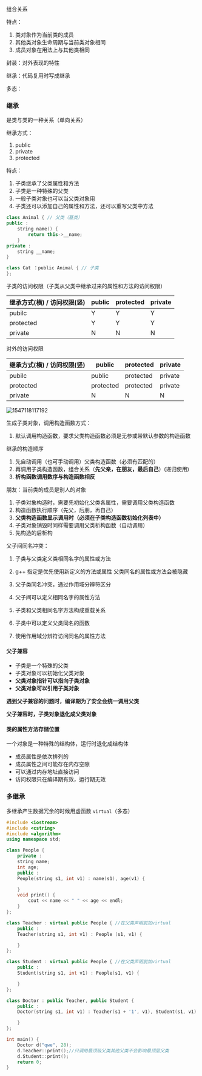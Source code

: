 组合关系

特点：

1. 类对象作为当前类的成员
2. 其他类对象生命周期与当前类对象相同
3. 成员对象在用法上与其他类相同



封装：对外表现的特性

继承：代码复用时写成继承

多态：



### 继承

是类与类的一种关系（单向关系）

继承方式：

1. public
2. private
3. protected

特点：

1. 子类继承了父类属性和方法
2. 子类是一种特殊的父类
3. 一般子类对象也可以当父类对象用
4. 子类还可以添加自己的属性和方法，还可以重写父类中方法



```c++
class Animal { // 父类（基类）
public :
    string name() {
        return this->__name;
    }
private :
    string __name;
}

class Cat ：public Animal { // 子类
};
```



子类的访问权限（子类从父类中继承过来的属性和方法的访问权限）

| 继承方式(横) / 访问权限(竖) | public | protected | private |
| --------------------------- | ------ | --------- | ------- |
| pubilc                      | Y      | Y         | Y       |
| protected                   | Y      | Y         | Y       |
| private                     | N      | N         | N       |



对外的访问权限

| 继承方式(横) / 访问权限(竖) | public    | protected | private |
| --------------------------- | --------- | --------- | ------- |
| pubilc                      | public    | protected | private |
| protected                   | protected | protected | private |
| private                     | N         | N         | N       |



![1547118117192](/home/x/.config/Typora/typora-user-images/1547118117192.png)



生成子类对象，调用构造函数方式：

1. 默认调用构造函数，要求父类构造函数必须是无参或带默认参数的构造函数



继承的构造顺序

1. 先自动调用（也可手动调用）父类构造函数（必须有匹配的）
2. 再调用子类构造函数，组合关系（**先父亲，在朋友，最后自己**）(递归使用)
3. **析构函数调用数序与构造函数相反**

朋友：当前类的成员是别人的对象



1. 子类对象构造时，需要先初始化父类各属性，需要调用父类构造函数
2. 构造函数执行顺序（先父，后朋，再自己）
3. **父类构造函数显示调用时（必须在子类构造函数初始化列表中）**
4. 子类对象销毁时同样需要调用父类析构函数（自动调用）
5. 先构造的后析构



父子间同名冲突：

1. 子类与父类定义类相同名字的属性或方法
2. g++   指定是优先使用新定义的方法或属性    父类同名的属性或方法会被隐藏



1. 父子类同名冲突，通过作用域分辨符区分
2. 父子间可以定义相同名字的属性方法
3. 子类和父类相同名字方法构成重载关系
4. 子类中可以定义父类同名的函数
5. 使用作用域分辨符访问同名的属性方法



#### 父子兼容

* 子类是一个特殊的父类
* 子类对象可以初始化父类对象
* **父类对象指针可以指向子类对象**
* **父类对象可以引用子类对象**



**遇到父子兼容的问题时，编译期为了安全会统一调用父类**

**父子兼容时，子类对象退化成父类对象**



#### 类的属性方法存储位置

一个对象是一种特殊的结构体，运行时退化成结构体

* 成员属性是依次排列的
* 成员属性之间可能存在内存空隙
* 可以通过内存地址直接访问
* 访问权限只在编译期有效，运行期无效



### 多继承

多继承产生数据冗余的时候用虚函数 `virtual`（多态）

```c++
#include <iostream>
#include <cstring>
#include <algorithm>
using namespace std;

class People {
    private :
    string name;
    int age;
    public :
    People(string s1, int v1) : name(s1), age(v1) {

    }
    void print() {
        cout << name << " " << age << endl;
    }
};

class Teacher : virtual public People { //在父类声明前加virtual
    public :
    Teacher(string s1, int v1) : People (s1, v1) {

    }
};

class Student : virtual public People { //在父类声明前加virtual
    public :
    Student(string s1, int v1) : People(s1, v1) {

    }
};

class Doctor : public Teacher, public Student {
    public :
    Doctor(string s1, int v1) : Teacher(s1 + '1', v1), Student(s1, v1) , People(s1, v1){

    }
};

int main() {
    Doctor d("qwe", 28);
    d.Teacher::print();//只调用最顶级父类其他父类不会影响最顶层父类
    d.Student::print();
    return 0;
}
```

